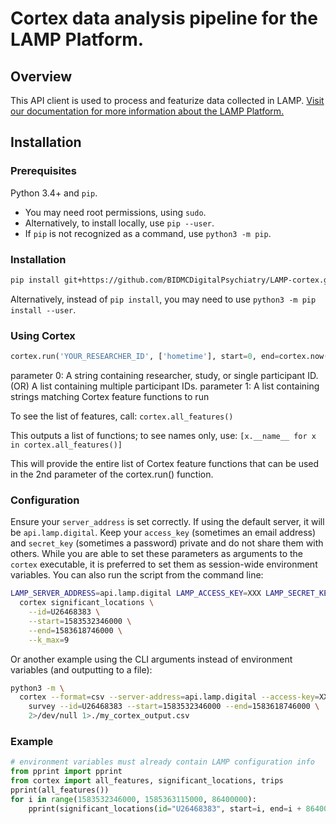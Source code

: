 # Cortex data analysis pipeline for the LAMP Platform.

## Overview

This API client is used to process and featurize data collected in LAMP. [Visit our documentation for more information about the LAMP Platform.](https://docs.lamp.digital/)

## Installation
### Prerequisites

Python 3.4+ and `pip`. 
  - You may need root permissions, using `sudo`.
  - Alternatively, to install locally, use `pip --user`.
  - If `pip` is not recognized as a command, use `python3 -m pip`.

### Installation

```sh
pip install git+https://github.com/BIDMCDigitalPsychiatry/LAMP-cortex.git@master
```

Alternatively, instead of `pip install`, you may need to use `python3 -m pip install --user`.

### Using Cortex

```python
cortex.run('YOUR_RESEARCHER_ID', ['hometime'], start=0, end=cortex.now())
```
parameter 0: A string containing researcher, study, or single participant ID. (OR) A list containing multiple participant IDs.
parameter 1: A list containing strings matching Cortex feature functions to run

To see the list of features, call: ```cortex.all_features()```

This outputs a list of functions; to see names only, use: ```[x.__name__ for x in cortex.all_features()]```

This will provide the entire list of Cortex feature functions that can be used in the 2nd parameter of the cortex.run() function.

### Configuration

Ensure your `server_address` is set correctly. If using the default server, it will be `api.lamp.digital`. Keep your `access_key` (sometimes an email address) and `secret_key` (sometimes a password) private and do not share them with others. While you are able to set these parameters as arguments to the `cortex` executable, it is preferred to set them as session-wide environment variables. You can also run the script from the command line:

```bash
LAMP_SERVER_ADDRESS=api.lamp.digital LAMP_ACCESS_KEY=XXX LAMP_SECRET_KEY=XXX python3 -m \
  cortex significant_locations \
    --id=U26468383 \
    --start=1583532346000 \
    --end=1583618746000 \
    --k_max=9
```

Or another example using the CLI arguments instead of environment variables (and outputting to a file):

```bash
python3 -m \
  cortex --format=csv --server-address=api.lamp.digital --access-key=XXX --secret-key=XXX \
    survey --id=U26468383 --start=1583532346000 --end=1583618746000 \
    2>/dev/null 1>./my_cortex_output.csv
```

### Example

```python
# environment variables must already contain LAMP configuration info
from pprint import pprint
from cortex import all_features, significant_locations, trips
pprint(all_features())
for i in range(1583532346000, 1585363115000, 86400000):
    pprint(significant_locations(id="U26468383", start=i, end=i + 86400000))
```
